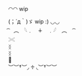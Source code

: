 ◠◠    wip
<div></div>
(；´д｀)ゞ   wip :)      ◡◡
<div></div>
 ͡　︵　𓆩﹒　∔　﹒𓆪　︵　 ͡
<div></div>
𓏵
<div></div>
ᛝ
<div></div>
ᛝ
<div></div>
🪽
<div></div>
︶︶†︶◞ ♱ ◟︶†︶︶
